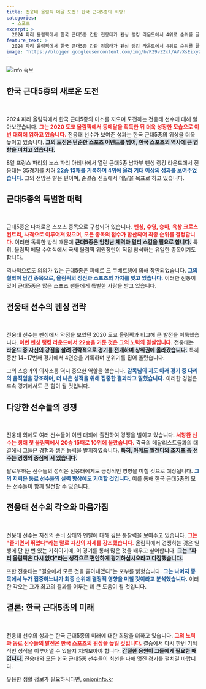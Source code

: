 ```yaml
---
title: 전웅태 올림픽 메달 도전! 한국 근대5종의 희망!
categories:
  - 스포츠
excerpt: >
  2024 파리 올림픽에서 한국 근대5종 간판 전웅태가 펜싱 랭킹 라운드에서 4위로 순위를 끌어올리며 메달 획득 가능성을 높였다. 도쿄 올림픽 동메달리스트인 그는 이제 즐기자며 결승 준비에 매진하고 있다.
feature_text: >
  2024 파리 올림픽에서 한국 근대5종 간판 전웅태가 펜싱 랭킹 라운드에서 4위로 순위를 끌어올리며 메달 획득 가능성을 높였다. 도쿄 올림픽 동메달리스트인 그는 이제 즐기자며 결승 준비에 매진하고 있다.
image: 'https://blogger.googleusercontent.com/img/b/R29vZ2xl/AVvXsEixyZcFfHzMRdzZMjFBmAUKJYCLCGyLL1o632UiGVXcaFdKo_bkvkuCioo0uUKlGfBVcT3P84aROyZIXSBEx3Aw5nCQ3pTgDom1WDC4m8eifvWiAmWEEVb4x6G_l8C0QH225ldMjyaFvpxGEBGNO37VmDTDMHGhJPq73UglMfDca1-0aw/s1600/blogspot.png'
---
```


<p><img src="https://blogger.googleusercontent.com/img/b/R29vZ2xl/AVvXsEixyZcFfHzMRdzZMjFBmAUKJYCLCGyLL1o632UiGVXcaFdKo_bkvkuCioo0uUKlGfBVcT3P84aROyZIXSBEx3Aw5nCQ3pTgDom1WDC4m8eifvWiAmWEEVb4x6G_l8C0QH225ldMjyaFvpxGEBGNO37VmDTDMHGhJPq73UglMfDca1-0aw/s1600/blogspot.png" alt="info 속보" /></p>

<h2 data-ke-size="size26">한국 근대5종의 새로운 도전</h2>

<p data-ke-size="size16">&nbsp;</p>

<p>2024 파리 올림픽에서 한국 근대5종의 미소를 지으며 도전하는 전웅태 선수에 대해 알아보겠습니다. <b><span style="color: #ee2323;">그는 2020 도쿄 올림픽에서 동메달을 획득한 뒤 더욱 성장한 모습으로 이번 대회에 임하고 있습니다.</span></b> 전웅태 선수가 보여준 성과는 한국 근대5종의 위상을 더욱 높이고 있습니다. <b><span style="background-color: #21538527;">그의 도전은 단순한 스포츠 이벤트를 넘어, 한국 스포츠의 역사에 큰 영향을 미치고 있습니다.</span></b></p>

<p>8일 프랑스 파리의 노스 파리 아레나에서 열린 근대5종 남자부 펜싱 랭킹 라운드에서 전웅태는 35경기를 치러 <b><span style="color: #1a5490;">22승 13패를 기록하며 4위에 올라 기대 이상의 성과를 보여주었습니다.</span></b> 그의 전망은 밝은 편이며, 준결승 진출에서 메달을 목표로 하고 있습니다.</p>

<h2 data-ke-size="size26">근대5종의 특별한 매력</h2>

<p data-ke-size="size16">&nbsp;</p>

<p>근대5종은 다채로운 스포츠 종목으로 구성되어 있습니다. <b><span style="color: #ee2323;">펜싱, 수영, 승마, 육상 크로스컨트리, 사격으로 이루어져 있으며, 모든 종목의 점수가 합산되어 최종 순위를 결정합니다.</span></b> 이러한 독특한 방식 때문에 <b><span style="background-color: #21538527;">근대5종은 엄청난 체력과 멀티 스킬을 필요로 합니다.</span></b> 특히, 올림픽 메달 수여식에서 국제 올림픽 위원장만이 직접 참석하는 유일한 종목이기도 합니다.</p>

<p>역사적으로도 의의가 있는 근대5종은 피에르 드 쿠베르탱에 의해 창안되었습니다. <b><span style="color: #1a5490;">그의 철학이 담긴 종목으로, 올림픽의 정신과 스포츠의 가치를 잇고 있습니다.</span></b> 이러한 전통이 있어 근대5종은 많은 스포츠 팬들에게 특별한 사랑을 받고 있습니다.</p>

<h2 data-ke-size="size26">전웅태 선수의 펜싱 전략</h2>

<p data-ke-size="size16">&nbsp;</p>

<p>전웅태 선수는 펜싱에서 약점을 보였던 2020 도쿄 올림픽과 비교해 큰 발전을 이룩했습니다. <b><span style="color: #ee2323;">이번 펜싱 랭킹 라운드에서 22승을 거둔 것은 그의 노력의 결실입니다.</span></b> 전웅태는 <b><span style="background-color: #21538527;">라운드 중 자신의 강점을 살려 전략적으로 경기를 전개하며 상위권에 올라갔습니다.</span></b> 특히 중반 14~17번째 경기에서 4연승을 기록하며 분위기를 집어 올렸습니다.</p>

<p>그의 스승과의 의사소통 역시 중요한 역할을 했습니다. <b><span style="color: #1a5490;">감독님의 지도 아래 경기 중 다리의 움직임을 강조하며, 더 나은 성적을 위해 집중한 결과라고 말했습니다.</span></b> 이러한 경험은 후속 경기에서도 큰 힘이 될 것입니다.</p>

<h2 data-ke-size="size26">다양한 선수들의 경쟁</h2>

<p data-ke-size="size16">&nbsp;</p>

<p>전웅태 외에도 여러 선수들이 이번 대회에 출전하여 경쟁을 벌이고 있습니다. <b><span style="color: #ee2323;">서창완 선수는 생애 첫 올림픽에서 20승 15패로 10위에 올랐습니다.</span></b> 각국의 메달리스트들과의 대결에서 그들은 경험과 생존 능력을 발휘하였습니다. <b><span style="background-color: #21538527;">특히, 아메드 엘겐디와 조지프 충 선수는 경쟁의 중심에 서 있습니다.</span></b></p>

<p>팔로우하는 선수들의 성적은 전웅태에게도 긍정적인 영향을 미칠 것으로 예상됩니다. <b><span style="color: #1a5490;">그의 저력은 동료 선수들의 실력 향상에도 기여할 것입니다.</span></b> 이를 통해 한국 근대5종의 모든 선수들이 함께 발전할 수 있습니다.</p>

<h2 data-ke-size="size26">전웅태 선수의 각오와 마음가짐</h2>

<p data-ke-size="size16">&nbsp;</p>

<p>전웅태 선수는 자신의 준비 상태와 멘탈에 대해 깊은 통찰력을 보여주고 있습니다. <b><span style="color: #ee2323;">그는 "즐기면서 뛰었다"라는 말로 자신의 자세를 강조했습니다.</span></b> 올림픽에서 경쟁하는 것은 일생에 단 한 번 있는 기회이기에, 이 경기를 통해 많은 것을 배우고 싶어합니다. <b><span style="background-color: #21538527;">그는 "파리 올림픽은 다시 없다"라는 생각으로 편안하게 경기하십시오라고 다짐했습니다.</span></b></p>

<p>또한 전웅태는 "결승에서 모든 것을 쏟아내겠다"는 포부를 밝혔습니다. <b><span style="color: #1a5490;">그는 나머지 종목에서 누가 집중하느냐가 최종 순위에 결정적 영향을 미칠 것이라고 분석했습니다.</span></b> 이러한 각오는 그가 최고의 결과를 이루는 데 큰 도움이 될 것입니다.</p>

<h2 data-ke-size="size26">결론: 한국 근대5종의 미래</h2>

<p data-ke-size="size16">&nbsp;</p>

<p>전웅태 선수의 성과는 한국 근대5종의 미래에 대한 희망을 더하고 있습니다. <b><span style="color: #ee2323;">그의 노력과 동료 선수들의 발전은 한국 스포츠의 위상을 높일 것입니다.</span></b> 결승에서 다시 한번 기적적인 성적을 이루어낼 수 있을지 지켜보아야 합니다. <b><span style="background-color: #21538527;">간절한 응원이 그들에게 필요한 때입니다.</span></b> 전웅태와 모든 한국 근대5종 선수들이 최선을 다해 멋진 경기를 펼치길 바랍니다.</p>
유용한 생활 정보가 필요하시다면, <a href="https://onioninfo.kr" rel="dofollow">onioninfo.kr</a>


